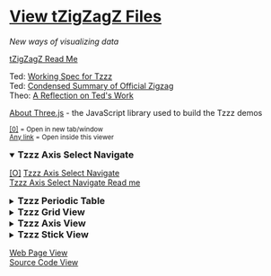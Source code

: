 [View tZigZagZ Files]( ./index.html ) 
===

_New ways of visualizing data_

[tZigZagZ Read Me]( #readme.md# )  

Ted: [Working Spec for Tzzz]( #working-spec-for-tzz.md# )  
Ted: [Condensed Summary of Official Zigzag]( #condensed-summary-of-official-zigzag.md# )  
Theo: [A Reflection on Ted's Work]( #reflection-on-teds-work.md# )  

[About Three.js]( #threejs-about.md# ) - the JavaScript library used to build the Tzzz demos

<small><u>[0]</u> = Open in new tab/window  
<u>Any link</u> = Open inside this viewer</small>

<details open>
<summary><h3>Tzzz Axis Select Navigate</h3></summary>

[[O]]( http://tzigzagz.github.io/tzzz-axis-select-navigate/r1/tzzz-axis-select-navigate.html )
[Tzzz Axis Select Navigate]( #./tzzz-axis-select-navigate/r1/tzzz-axis-select-navigate.html )  
[Tzzz Axis Select Navigate Read me]( #./tzzz-axis-select-navigate/readme.md# )  

</details>
<details>
<summary><h3>Tzzz Periodic Table</h3></summary>

[[O]]( http://tzigzagz.github.io/tzzz-periodic-table/r1/tzzz-periodic-table.html )
[Tzzz Periodic Table]( #./tzzz-periodic-table/r1/tzzz-periodic-table.html )  
[Tzzz Periodic Table Read me]( #./tzzz-periodic-table/readme.md# )  

</details>
<details>
<summary><h3 >Tzzz Grid View</h3></summary>
  
[[O]]( http://tzigzagz.github.io/tzzz-grid-view-dji/r1/tzzz-grid-view-dji-r1.html )
[Tzzz Grid View ~ Dow Jones Industrials]( #./tzzz-grid-view-dji/r1/tzzz-grid-view-dji-r1.html#noGrid#noGround )  
[Tzzz Grid View ~ DJI Read me]( #./tzzz-grid-view-dji/readme.md# )  
_Start here_

[[O]]( http://tzigzagz.github.io/tzzz-grid-view-sp500/r1/tzzz-grid-view-sp500-r1.html )
[Tzzz Grid View ~ S&P 500]( #./tzzz-grid-view-sp500/r1/tzzz-grid-view-sp500-r1.html#noGrid#noGround )  
[Tzzz Grid View ~ S&P 500 Read Me]( #./tzzz-grid-view-sp500/readme.md# )  
_Heavy use of computer resources. Takes time to load._

[[O]]( http://tzigzagz.github.io/tzzz-grid-view-bfamfaphd/r1/tzzz-grid-view-bfamfaphd-r1.html )
[Tzzz Grid View ~ BFAMFAPhD]( #./tzzz-grid-view-bfamfaphd/r1/tzzz-grid-view-bfamfaphd-r1.html#noGrid#noGround )  
[Tzzz Grid View ~ BFAMFAPhD Read Me]( #./tzzz-grid-view-bfamfaphd/readme.md# )  
_Heavy use of computer resources. Takes time to load._

</details>
<details>
<summary><h3>Tzzz Axis View</summary>

TBD


</details>
<details>
<summary><h3>Tzzz Stick View</summary>

[[O]]( http://tzigzagz.github.io/tzzz-stick-view-dji/r1/tzzz-stick-view-dji-r1.html )
[Tzzz Stick View ~ Dow Jones Industrials]( #./tzzz-stick-view-dji/r1/tzzz-stick-view-dji-r1.html#noGrid#noGround )
[Tzzz Stick View ~ DJI Read Me]( #./tzzz-stick-view-dji/readme.md# )  
_Start here_

[[O]]( http://tzigzagz.github.io/tzzz-stick-view-sp500/r1/tzzz-stick-view-sp500-r1.html )
[Tzzz Stick View S&P 500 web page]( http://tzigzagz.github.io/browse-tzigzagz-files.html#./tzzz-stick-view-sp500/r1/tzzz-stick-view-sp500-r1.html#noGrid#noGround )
[Tzzz Stick View ~ S&P 500 Read Me]( #./tzzz-stick-view-sp500/readme.md# )  
_If this works for you at 60 frames per second, you are good to go for the future..._
</details>


[Web Page View]( http://tzigzagz.github.io/index.html )  
[Source Code View]( https://github.com/tzigzagz/tzigzagz.github.io )



<style>h3 { display:inline; }</style>